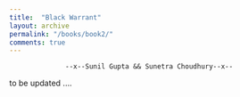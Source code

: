 ```yaml
---
title:  "Black Warrant"
layout: archive
permalink: "/books/book2/"
comments: true
---
```

                  --x--Sunil Gupta && Sunetra Choudhury--x--
                  
                  

to be updated ....
